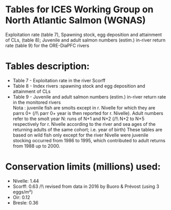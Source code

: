 # Tables for ICES Working Group on North Atlantic Salmon (WGNAS)

Exploitation rate (table 7), Spawning stock, egg deposition and attainment of CLs, (table 8); Juvenile and adult salmon numbers (estim.) in-river return rate (table 9) for the ORE-DiaPFC rivers

# Tables description:  

- Table 7 - Exploitation rate in the river Scorff
- Table 8 - Index rivers :spawning stock and egg deposition and attainment of CLs
- Table 9 - Juvenile and adult salmon  numbers (estim.) in-river return rate in the monitored rivers  
Nota : juvenile fish are smolts except in r. Nivelle for which they are parrs 0+ (/!\ parr 0+ year is then reported for r. Nivelle). 
Adult numbers refer to the smolt year N: runs of N+1 and N+2 (/!\ N+2 to N+5 respectively for r. Nivelle according to the river and sea ages of the returning adults of the same cohort; i.e. year of birth)
These tables are based on wild fish only except for the river Nivelle were juvenile stocking occurred from 1986 to 1995, which contributed to adult returns from 1988 up to 2000.

# Conservation limits (millions) used: 

- Nivelle: 1.44 
- Scorff: 0.63 /!\ revised from data in 2016 by Buoro & Prévost (using 3 eggs/m²)
- Oir: 0.12
- Bresle: 0.36
